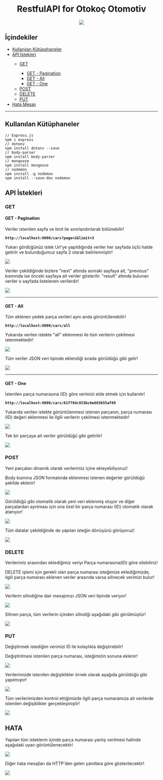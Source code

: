 
<h1 align="center"> RestfulAPI for Otokoç Otomotiv </h1>

<p align="center">
  <img src="https://raw.githubusercontent.com/icanerdogan/RestfulAPI-OtokocOtomotiv/master/images/logo.png">
</p>

 <h2>İçindekiler</h2>
 <ul>
     <li><a href="#kutuphaneler"> Kullanılan Kütüpahaneler </a></li>
     <li><a href="#api-istekleri"> API İstekleri </a></li>
        <ul>
          <li><a href="#get-api"> GET </a></li>
          <ul>
            <li><a href="#pagination-api"> GET - Pagination   </a></li>
            <li><a href="#all-api"> GET - All   </a></li>
            <li><a href="#one-api"> GET - One </a></li>
          </ul>
          <li><a href="#post-api"> POST  </a></li>
          <li><a href="#delete-api"> DELETE  </a></li>
          <li><a href="#put-api"> PUT  </a></li>
        </ul>
    <li><a href="#hata"> Hata Mesajı </a></li>
 </ul>

<hr>
 
<h2 id="kutuphaneler">Kullanılan Kütüphaneler </h2>

```
// Express.js
npm i express
// dotenv
npm install dotenv --save
// body-parser
npm install body-parser
// mongoose
npm install mongoose
// nodemon
npm install -g nodemon
npm install --save-dev nodemon
```

<h2 id="api-istekleri">API İstekleri </h2>
<!-- **************************************************************************************************************************************************************** -->

<h3 id="get-api">GET </h3>

<h4 id="pagination-api">GET - Pagination </h4>
<p>Veriler istenilen sayfa ve limit ile sınırlandırılarak bölünebilir!</p>

<b>
  
```
http://localhost:8000/cars?page=2&limit=3
```
</b>
<p>Yukarı gördüğünüz istek Url'ye yapıldığında veriler her sayfada üçlü halde getirlir ve bulunduğumuz sayfa 2 olarak belirlenmiştir!</p>
<img src="https://raw.githubusercontent.com/icanerdogan/RestfulAPI-OtokocOtomotiv/master/images/GET-%20Pagination%20-%201.png">
<p>Veriler çekildiğinde bizlere "next" altında sonraki sayfaya ait, "previous" kısmında ise önceki sayfaya ait veriler gösterilir. "result" altında bulunan veriler o sayfada listelenen verilerdir!</p>
<img src="https://raw.githubusercontent.com/icanerdogan/RestfulAPI-OtokocOtomotiv/master/images/GET-%20Pagination%20-%202.png">
 <!-- **************************************************************************************************************************************************************** -->
<hr>

<h4 id="all-api">GET - All </h4>
<p>Tüm eklenen yedek parça verileri aynı anda görüntülenebilir!</p>

<b>
  
```
http://localhost:8000/cars/all
```
</b>
<p>Yukarıda verilen istekte "all" eklenmesi ile tüm verilerin çekilmesi istenmektedir!</p>
<img src="https://github.com/icanerdogan/RestfulAPI-OtokocOtomotiv/blob/master/images/GET-%20All%20-%201.png">
<p>Tüm veriler JSON veri tipinde eklendiği sırada görüldüğü gibi gelir!</p>
<img src="https://github.com/icanerdogan/RestfulAPI-OtokocOtomotiv/blob/master/images/GET-%20All%20-%202.png">
 <!-- **************************************************************************************************************************************************************** -->
<hr>

<h4 id="one-api">GET - One </h4>
<p>İstenilen parça numarasına (ID) göre verimizi elde etmek için kullanılır!</p>

<b>
  
```
http://localhost:8000/cars/61f784c833bc6e663b55af88
```
</b>
<p>Yukarıda verilen istekte görüntülenmesi istenen parçanın, parça numarası (ID) değeri eklenmesi ile ilgili verilerin çekilmesi istenmektedir!</p>
<img src="https://github.com/icanerdogan/RestfulAPI-OtokocOtomotiv/blob/master/images/GET-%20One%20-%201.png">
<p>Tek bir parçaya ait veriler görüldüğü gibi getirilir!</p>
<img src="https://github.com/icanerdogan/RestfulAPI-OtokocOtomotiv/blob/master/images/GET-%20One%20-%202.png">

<!-- **************************************************************************************************************************************************************** -->
<h3 id="post-api">POST </h3>
<p>Yeni parçaları dinamik olarak verilerimiz içine ekleyebiliyoruz!</p>

<p>Body kısmına JSON formatında eklenmesi istenen değerler görüldüğü şekilde eklenir!</p>
<img src="https://github.com/icanerdogan/RestfulAPI-OtokocOtomotiv/blob/master/images/POST%20-%201.png">
<p>Görüldüğü gibi otomatik olarak yeni veri eklenmiş oluyor ve diğer parçalardan ayrılması için ona özel bir parça numarası (ID) otomatik olarak atanıyor!</p>
<img src="https://github.com/icanerdogan/RestfulAPI-OtokocOtomotiv/blob/master/images/POST%20-%202.png">
<p>Tüm datalar çekildiğinde de yapılan isteğin dönüşünü görüyoruz!</p>
<img src="https://github.com/icanerdogan/RestfulAPI-OtokocOtomotiv/blob/master/images/POST%20-%203.png">
 <!-- **************************************************************************************************************************************************************** -->
<h3 id="delete-api">DELETE </h3>
<p>Verilerimiz arasından eklediğimiz veriyi Parça numarasına(ID) göre silebiliriz!</p>

<p>DELETE işlemi için gerekli olan parça numarası isteğimize eklediğimizde, ilgili parça numarası eklenen veriler arasında varsa silinecek verimizi bulur!</p>
<img src="https://github.com/icanerdogan/RestfulAPI-OtokocOtomotiv/blob/master/images/DELETE%20-%201.png">
<p>Verilerin silindiğine dair mesajımızı JSON veri tipinde veriyor!</p>
<img src="https://github.com/icanerdogan/RestfulAPI-OtokocOtomotiv/blob/master/images/DELETE%20-%202.png">
<p>Silinen parça, tüm verilerin içinden silindiği aşağıdaki gibi görülmüştür!</p>
<img src="https://github.com/icanerdogan/RestfulAPI-OtokocOtomotiv/blob/master/images/DELETE%20-%203.png">
 <!-- **************************************************************************************************************************************************************** -->
<h3 id="put-api">PUT </h3>
<p>Değiştirmek istediğim verimizi ID ile kolaylıkla değiştirebilir!</p>

<p>Değiştirilmesi istenilen parça numarası, isteğimizin sonuna eklenir!</p>
<img src="https://github.com/icanerdogan/RestfulAPI-OtokocOtomotiv/blob/master/images/PATCH%20-%201.png">
<p>Verilerimizde istenilen değişiklikler örnek olarak aşağıda görüldüğü gibi yapılmıştır!</p>
<img src="https://github.com/icanerdogan/RestfulAPI-OtokocOtomotiv/blob/master/images/PATCH%20-%202.png">
<p>Tüm verilerimizden kontrol ettiğimizde ilgili parça numaramıza ait verilerde istenilen değişiklikler gerçekleşmiştir!</p>
<img src="https://github.com/icanerdogan/RestfulAPI-OtokocOtomotiv/blob/master/images/PATCH%20-%203.png">
 <!-- **************************************************************************************************************************************************************** -->
<h2 id="hata">HATA</h2>

<p>Yapılan tüm isteklerin içinde parça numarası yanlış verilmesi halinde aşağıdaki uyarı görüntülenecektir!</p>
<img src="https://github.com/icanerdogan/RestfulAPI-OtokocOtomotiv/blob/master/images/HATA.png">

<p>Diğer hata mesajları da HTTP'den gelen yanıtlara göre gösterilecektir!</p>
<img src="https://github.com/icanerdogan/RestfulAPI-OtokocOtomotiv/blob/master/images/HATA%20MESAJLARI.png">
